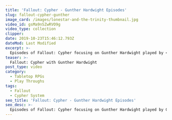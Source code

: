```yaml
---
title: 'Fallout: Cypher - Gunther Hardwight Episodes'
slug: fallout-cypher-gunther
image_card: /images/lonestar-and-the-trinity-thumbnail.jpg
video_id: gsMa9nSZwRVO9g
video_type: collection
clipper:
date: 2019-10-23T15:46:12.793Z
dateMod: Last Modified
excerpt: >-
  Episodes of Fallout: Cypher focusing on Gunther Hardwight played by <a href="https://twitch.tv/ghosticus" target="_blank">Ghosticus</a>
teaser: >-
  Fallout: Cypher with Gunther Hardwight
post_type: video
category:
  - Tabletop RPGs
  - Play Throughs
tags:
  - Fallout
  - Cypher System
seo_title: 'Fallout: Cypher - Gunther Hardwight Episodes'
seo_desc: >-
  Episodes of Fallout: Cypher focusing on Gunther Hardwight played by Ghosticus. Fallout: Cypher is an on-going tabletop roleplay campaign set in the Fallout universe for the Cypher System.
---
```

